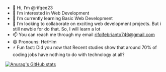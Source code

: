 - 👋 Hi, I’m @rifqee23
- 👀 I’m interested in Web Development
- 🌱 I’m currently learning Basic Web Development
- 💞️ I’m looking to collaborate on exciting web development projects. But i still newbie for do that. So, I will learn a lot
- 📫 You can reach me through my email rifqifebrianto746@gmail.com
- 😄 Pronouns: He/Him
- ⚡ Fun fact: Did you now that Recent studies show that around 70% of coding jobs have nothing to do with technology at all?

<!---
rifqee23/rifqee23 is a ✨ special ✨ repository because its `README.md` (this file) appears on your GitHub profile.
You can click the Preview link to take a look at your changes.
--->

[![Anurag's GitHub stats](https://github-readme-stats.vercel.app/api?username=rifqee23)](https://github.com/rifqee23/github-readme-stats)
